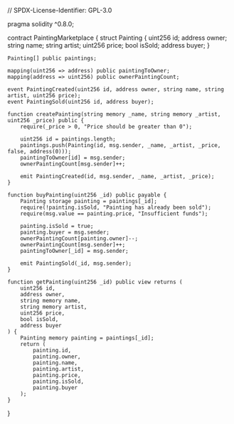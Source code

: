 // SPDX-License-Identifier: GPL-3.0

pragma solidity ^0.8.0;

contract PaintingMarketplace {
    struct Painting {
        uint256 id;
        address owner;
        string name;
        string artist;
        uint256 price;
        bool isSold;
        address buyer;
    }

    Painting[] public paintings;

    mapping(uint256 => address) public paintingToOwner;
    mapping(address => uint256) public ownerPaintingCount;

    event PaintingCreated(uint256 id, address owner, string name, string artist, uint256 price);
    event PaintingSold(uint256 id, address buyer);

    function createPainting(string memory _name, string memory _artist, uint256 _price) public {
        require(_price > 0, "Price should be greater than 0");

        uint256 id = paintings.length;
        paintings.push(Painting(id, msg.sender, _name, _artist, _price, false, address(0)));
        paintingToOwner[id] = msg.sender;
        ownerPaintingCount[msg.sender]++;

        emit PaintingCreated(id, msg.sender, _name, _artist, _price);
    }

    function buyPainting(uint256 _id) public payable {
        Painting storage painting = paintings[_id];
        require(!painting.isSold, "Painting has already been sold");
        require(msg.value == painting.price, "Insufficient funds");

        painting.isSold = true;
        painting.buyer = msg.sender;
        ownerPaintingCount[painting.owner]--;
        ownerPaintingCount[msg.sender]++;
        paintingToOwner[_id] = msg.sender;

        emit PaintingSold(_id, msg.sender);
    }

    function getPainting(uint256 _id) public view returns (
        uint256 id,
        address owner,
        string memory name,
        string memory artist,
        uint256 price,
        bool isSold,
        address buyer
    ) {
        Painting memory painting = paintings[_id];
        return (
            painting.id,
            painting.owner,
            painting.name,
            painting.artist,
            painting.price,
            painting.isSold,
            painting.buyer
        );
    }
}
